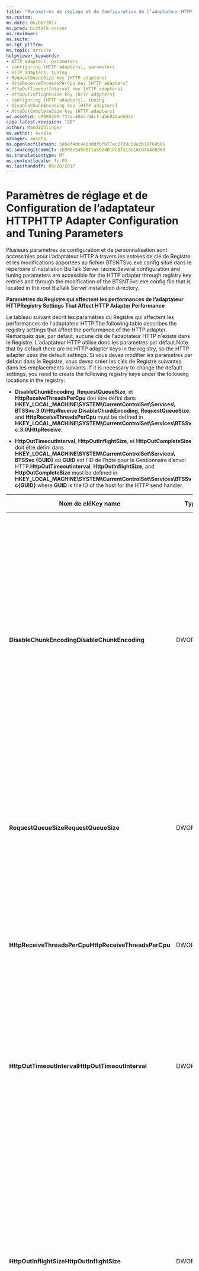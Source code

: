 ```yaml
---
title: "Paramètres de réglage et de Configuration de l’adaptateur HTTP | Documents Microsoft"
ms.custom: 
ms.date: 06/08/2017
ms.prod: biztalk-server
ms.reviewer: 
ms.suite: 
ms.tgt_pltfrm: 
ms.topic: article
helpviewer_keywords:
- HTTP adapters, parameters
- configuring [HTTP adapters], parameters
- HTTP adapters, tuning
- RequestQueueSize key [HTTP adapters]
- HttpReceiveThreadsPerCpu key [HTTP adapters]
- HttpOutTimeoutInterval key [HTTP adapters]
- HttpOutInflightSize key [HTTP adapters]
- configuring [HTTP adapters], tuning
- DisableChunkEncoding key [HTTP adapters]
- HttpOutCompleteSize key [HTTP adapters]
ms.assetid: c8989a88-722a-40b5-94cf-4b6840add02e
caps.latest.revision: "20"
author: MandiOhlinger
ms.author: mandia
manager: anneta
ms.openlocfilehash: 5db4f4dc4403ddfbf677ac2729c00e2b1976db61
ms.sourcegitcommit: cb908c540d8f1a692d01dc8f313e16cb4b4e696d
ms.translationtype: MT
ms.contentlocale: fr-FR
ms.lasthandoff: 09/20/2017
---
```

# <a name="http-adapter-configuration-and-tuning-parameters"></a><span data-ttu-id="7b139-102">Paramètres de réglage et de Configuration de l’adaptateur HTTP</span><span class="sxs-lookup"><span data-stu-id="7b139-102">HTTP Adapter Configuration and Tuning Parameters</span></span>
<span data-ttu-id="7b139-103">Plusieurs paramètres de configuration et de personnalisation sont accessibles pour l'adaptateur HTTP à travers les entrées de clé de Registre et les modifications apportées au fichier BTSNTSvc.exe.config situé dans le répertoire d'installation BizTalk Server racine.</span><span class="sxs-lookup"><span data-stu-id="7b139-103">Several configuration and tuning parameters are accessible for the HTTP adapter through registry key entries and through the modification of the BTSNTSvc.exe.config file that is located in the root BizTalk Server installation directory.</span></span>  
  
 <span data-ttu-id="7b139-104">**Paramètres du Registre qui affectent les performances de l’adaptateur HTTP**</span><span class="sxs-lookup"><span data-stu-id="7b139-104">**Registry Settings That Affect HTTP Adapter Performance**</span></span>  
  
 <span data-ttu-id="7b139-105">Le tableau suivant décrit les paramètres du Registre qui affectent les performances de l'adaptateur HTTP.</span><span class="sxs-lookup"><span data-stu-id="7b139-105">The following table describes the registry settings that affect the performance of the HTTP adapter.</span></span> <span data-ttu-id="7b139-106">Remarquez que, par défaut, aucune clé de l'adaptateur HTTP n'existe dans le Registre. L'adaptateur HTTP utilise donc les paramètres par défaut.</span><span class="sxs-lookup"><span data-stu-id="7b139-106">Note that by default there are no HTTP adapter keys in the registry, so the HTTP adapter uses the default settings.</span></span> <span data-ttu-id="7b139-107">Si vous devez modifier les paramètres par défaut dans le Registre, vous devez créer les clés de Registre suivantes dans les emplacements suivants :</span><span class="sxs-lookup"><span data-stu-id="7b139-107">If it is necessary to change the default settings, you need to create the following registry keys under the following locations in the registry:</span></span>  
  
-   <span data-ttu-id="7b139-108">**DisableChunkEncoding**, **RequestQueueSize**, et **HttpReceiveThreadsPerCpu** doit être défini dans **HKEY_LOCAL_MACHINE\SYSTEM\CurrentControlSet\Services\ BTSSvc.3.0\HttpReceive**.</span><span class="sxs-lookup"><span data-stu-id="7b139-108">**DisableChunkEncoding**, **RequestQueueSize**, and **HttpReceiveThreadsPerCpu** must be defined in **HKEY_LOCAL_MACHINE\SYSTEM\CurrentControlSet\Services\BTSSvc.3.0\HttpReceive**.</span></span>  
  
-   <span data-ttu-id="7b139-109">**HttpOutTimeoutInterval**, **HttpOutInflightSize**, et **HttpOutCompleteSize** doit être défini dans **HKEY_LOCAL_MACHINE\SYSTEM\CurrentControlSet\Services\ BTSSvc {GUID}** où **GUID** est l’ID de l’hôte pour le Gestionnaire d’envoi HTTP.</span><span class="sxs-lookup"><span data-stu-id="7b139-109">**HttpOutTimeoutInterval**, **HttpOutInflightSize**, and **HttpOutCompleteSize** must be defined in **HKEY_LOCAL_MACHINE\SYSTEM\CurrentControlSet\Services\BTSSvc{GUID}** where **GUID** is the ID of the host for the HTTP send handler.</span></span>  
  
|<span data-ttu-id="7b139-110">Nom de clé</span><span class="sxs-lookup"><span data-stu-id="7b139-110">Key name</span></span>|<span data-ttu-id="7b139-111">Type</span><span class="sxs-lookup"><span data-stu-id="7b139-111">Type</span></span>|<span data-ttu-id="7b139-112">Valeur par défaut</span><span class="sxs-lookup"><span data-stu-id="7b139-112">Default</span></span>|<span data-ttu-id="7b139-113">Explication</span><span class="sxs-lookup"><span data-stu-id="7b139-113">Explanation</span></span>|  
|--------------|----------|-------------|-----------------|  
|<span data-ttu-id="7b139-114">**DisableChunkEncoding**</span><span class="sxs-lookup"><span data-stu-id="7b139-114">**DisableChunkEncoding**</span></span>|<span data-ttu-id="7b139-115">DWORD</span><span class="sxs-lookup"><span data-stu-id="7b139-115">DWORD</span></span>|<span data-ttu-id="7b139-116">0</span><span class="sxs-lookup"><span data-stu-id="7b139-116">0</span></span>|<span data-ttu-id="7b139-117">Détermine si l'adaptateur de réception HTTP utilise le codage segmenté lors du renvoi de réponses au client.</span><span class="sxs-lookup"><span data-stu-id="7b139-117">Regulates whether or not the HTTP receive adapter uses chunked encoding when sending responses back to the client.</span></span><br /><br /> <span data-ttu-id="7b139-118">Définissez une valeur différente de zéro pour désactiver le codage segmenté pour les réponses de l'adaptateur de réception HTTP.</span><span class="sxs-lookup"><span data-stu-id="7b139-118">Set to a nonzero value to turn off chunked encoding for HTTP receive adapter responses.</span></span><br /><br /> <span data-ttu-id="7b139-119">**Valeur minimale :** 0</span><span class="sxs-lookup"><span data-stu-id="7b139-119">**Minimum value:** 0</span></span><br /><br /> <span data-ttu-id="7b139-120">**Valeur maximale :** toute valeur différente de zéro</span><span class="sxs-lookup"><span data-stu-id="7b139-120">**Maximum value:** Any nonzero value</span></span>|  
|<span data-ttu-id="7b139-121">**RequestQueueSize**</span><span class="sxs-lookup"><span data-stu-id="7b139-121">**RequestQueueSize**</span></span>|<span data-ttu-id="7b139-122">DWORD</span><span class="sxs-lookup"><span data-stu-id="7b139-122">DWORD</span></span>|<span data-ttu-id="7b139-123">256</span><span class="sxs-lookup"><span data-stu-id="7b139-123">256</span></span>|<span data-ttu-id="7b139-124">Définit le nombre de requêtes simultanées que l'adaptateur de réception HTTP traite à la fois.</span><span class="sxs-lookup"><span data-stu-id="7b139-124">Defines the number of concurrent requests that the HTTP receive adapter processes at one time.</span></span><br /><br /> <span data-ttu-id="7b139-125">**Valeur minimale :** 10</span><span class="sxs-lookup"><span data-stu-id="7b139-125">**Minimum value:**  10</span></span><br /><br /> <span data-ttu-id="7b139-126">**Valeur maximale :** 2048</span><span class="sxs-lookup"><span data-stu-id="7b139-126">**Maximum value:** 2048</span></span>|  
|<span data-ttu-id="7b139-127">**HttpReceiveThreadsPerCpu**</span><span class="sxs-lookup"><span data-stu-id="7b139-127">**HttpReceiveThreadsPerCpu**</span></span>|<span data-ttu-id="7b139-128">DWORD</span><span class="sxs-lookup"><span data-stu-id="7b139-128">DWORD</span></span>|<span data-ttu-id="7b139-129">2</span><span class="sxs-lookup"><span data-stu-id="7b139-129">2</span></span>|<span data-ttu-id="7b139-130">Définit le nombre de threads par UC qui est alloué à l'adaptateur de réception HTTP.</span><span class="sxs-lookup"><span data-stu-id="7b139-130">Defines the number of threads per CPU that are allocated to the HTTP receive adapter.</span></span><br /><br /> <span data-ttu-id="7b139-131">**Valeur minimale :** 1</span><span class="sxs-lookup"><span data-stu-id="7b139-131">**Minimum value:** 1</span></span><br /><br /> <span data-ttu-id="7b139-132">**Valeur maximale :** 10</span><span class="sxs-lookup"><span data-stu-id="7b139-132">**Maximum value:** 10</span></span>|  
|<span data-ttu-id="7b139-133">**HttpOutTimeoutInterval**</span><span class="sxs-lookup"><span data-stu-id="7b139-133">**HttpOutTimeoutInterval**</span></span>|<span data-ttu-id="7b139-134">DWORD</span><span class="sxs-lookup"><span data-stu-id="7b139-134">DWORD</span></span>|<span data-ttu-id="7b139-135">2000</span><span class="sxs-lookup"><span data-stu-id="7b139-135">2000</span></span>|<span data-ttu-id="7b139-136">Définit l'intervalle en secondes durant lequel l'adaptateur d'envoi HTTP attend avant expiration.</span><span class="sxs-lookup"><span data-stu-id="7b139-136">Defines the interval in seconds that the HTTP send adapter will wait before timing out.</span></span><br /><br /> <span data-ttu-id="7b139-137">**Valeur minimale :** 500</span><span class="sxs-lookup"><span data-stu-id="7b139-137">**Minimum value:** 500</span></span><br /><br /> <span data-ttu-id="7b139-138">**Valeur maximale :** 10000000</span><span class="sxs-lookup"><span data-stu-id="7b139-138">**Maximum value:** 10000000</span></span>|  
|<span data-ttu-id="7b139-139">**HttpOutInflightSize**</span><span class="sxs-lookup"><span data-stu-id="7b139-139">**HttpOutInflightSize**</span></span>|<span data-ttu-id="7b139-140">DWORD</span><span class="sxs-lookup"><span data-stu-id="7b139-140">DWORD</span></span>|<span data-ttu-id="7b139-141">100</span><span class="sxs-lookup"><span data-stu-id="7b139-141">100</span></span>|<span data-ttu-id="7b139-142">Il s'agit du nombre maximal de requêtes HTTP simultanées que l'instance de l'adaptateur d'envoi HTTP BizTalk Server traitera.</span><span class="sxs-lookup"><span data-stu-id="7b139-142">This is the maximum number of concurrent HTTP requests that BizTalk Server HTTP send adapter instance will handle.</span></span><br /><br /> <span data-ttu-id="7b139-143">La valeur recommandée pour la latence est entre 3 à 5 fois celle de la **maxconnection** entrée de fichier de configuration décrite ci-dessous.</span><span class="sxs-lookup"><span data-stu-id="7b139-143">The recommended value for latency is between 3 to 5 times that of the **maxconnection** configuration file entry discussed below.</span></span><br /><br /> <span data-ttu-id="7b139-144">**Valeur minimale :** 1</span><span class="sxs-lookup"><span data-stu-id="7b139-144">**Minimum value:** 1</span></span><br /><br /> <span data-ttu-id="7b139-145">**Valeur maximale :** 1024</span><span class="sxs-lookup"><span data-stu-id="7b139-145">**Maximum value:** 1024</span></span>|  
|<span data-ttu-id="7b139-146">**HttpOutCompleteSize**</span><span class="sxs-lookup"><span data-stu-id="7b139-146">**HttpOutCompleteSize**</span></span>|<span data-ttu-id="7b139-147">DWORD</span><span class="sxs-lookup"><span data-stu-id="7b139-147">DWORD</span></span>|<span data-ttu-id="7b139-148">5</span><span class="sxs-lookup"><span data-stu-id="7b139-148">5</span></span>|<span data-ttu-id="7b139-149">Contrôle la taille du lot de messages renvoyé par l'adaptateur d'envoi HTTP.</span><span class="sxs-lookup"><span data-stu-id="7b139-149">Controls the size of the batch of messages that is returned from the HTTP send adapter.</span></span> <span data-ttu-id="7b139-150">Si la mémoire tampon n’est pas plein et que des réponses en attente l’adaptateur attend 1 seconde avant de valider le lot.</span><span class="sxs-lookup"><span data-stu-id="7b139-150">If the buffer is not full and there are outstanding responses then the adapter will wait for 1 second until it commits the batch.</span></span>  <span data-ttu-id="7b139-151">Pour les scénarios de faible latence cela doit être définie à 1 afin de permettre l’adaptateur envoyer des messages de réponse immédiatement dans la boîte de message pour traitement.</span><span class="sxs-lookup"><span data-stu-id="7b139-151">For low-latency scenarios this should be set to 1 which will allow the adapter to send response messages immediately to the message box for processing.</span></span><br /><br /> <span data-ttu-id="7b139-152">**Valeur minimale :** 1</span><span class="sxs-lookup"><span data-stu-id="7b139-152">**Minimum value:** 1</span></span><br /><br /> <span data-ttu-id="7b139-153">**Valeur maximale :** 1024</span><span class="sxs-lookup"><span data-stu-id="7b139-153">**Maximum value:** 1024</span></span>|  
  
 <span data-ttu-id="7b139-154">**Entrée de fichier de configuration pour indiquer le nombre de connexions simultanées effectuées par l’adaptateur d’envoi HTTP à un serveur de Destination particulier**</span><span class="sxs-lookup"><span data-stu-id="7b139-154">**Configuration File Entry to Govern the Number of Concurrent Connections Made by the HTTP Send Adapter to a Particular Destination Server**</span></span>  
  
 <span data-ttu-id="7b139-155">Vous pouvez configurer le nombre de connexions simultanées ouvertes par l'adaptateur HTTP pour un serveur de destination particulier en créant une entrée dans le fichier BTSNTSvc.exe.config situé dans le répertoire d'installation BizTalk Server racine.</span><span class="sxs-lookup"><span data-stu-id="7b139-155">The number of concurrent connections that the HTTP adapter opens for a particular destination server can be configured by making an entry in the BTSNTSvc.exe.config file that is located in the root BizTalk Server installation directory.</span></span>  
  
> [!NOTE]
>  <span data-ttu-id="7b139-156">Cette propriété est appliquée aux adaptateurs HTTP et SOAP s'ils envoient des messages au même serveur HTTP de destination.</span><span class="sxs-lookup"><span data-stu-id="7b139-156">This property will be applied to both HTTP and SOAP adapters if they send messages to the same destination HTTP server.</span></span> <span data-ttu-id="7b139-157">La valeur par défaut de la propriété « maxconnexion » est 2. La valeur maximale qui peut être définie pour la propriété « maxconnexion » pour tous les URI est 20.</span><span class="sxs-lookup"><span data-stu-id="7b139-157">The default value for the “maxconnnection” property is 2, the maximum value that can be set for the “maxconnection” property for all URIs is 20.</span></span>  
  
 <span data-ttu-id="7b139-158">Voici un exemple de configuration de la propriété du nombre maximal de connexions :</span><span class="sxs-lookup"><span data-stu-id="7b139-158">The following is an example of the configuration for the maximum connections property:</span></span>  
  
```  
<configuration>  
  <system.net>  
    <connectionManagement>  
      <add address = "http://www.contoso.com" maxconnection = "20" />  
      <add address = "http://www.northwind.com" maxconnection = "2" />  
    </connectionManagement>  
  </system.net>  
</configuration>  
```  
  
## <a name="see-also"></a><span data-ttu-id="7b139-159">Voir aussi</span><span class="sxs-lookup"><span data-stu-id="7b139-159">See Also</span></span>  
 [<span data-ttu-id="7b139-160">Configuration de l’adaptateur HTTP</span><span class="sxs-lookup"><span data-stu-id="7b139-160">Configuring the HTTP Adapter</span></span>](../core/configuring-the-http-adapter.md)